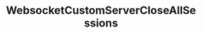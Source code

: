 ---
name: WebsocketCustomServerCloseAllSessions
title: WebsocketCustomServerCloseAllSessions
description: Disconnect all client sessions from a custom WebSocket server
parameters:
  - import: WebsocketCustomServerConnection
example: |
    using System;
    public class CPHInline
    {
        public bool Execute()
        {
            //Define session Id
            string sessionId = "JdHd4aVd";
            
            //Close all sessions of custom websocket server index 0
            //Index is from top to bottom of the clients list, starting at 0
            CPH.WebsocketCustomServerCloseAllSessions(0);
            
            return true;
        }
    }
---